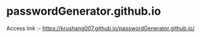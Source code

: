 # passwordGenerator.github.io
Access link :- https://krushang007.github.io/passwordGenerator.github.io/
